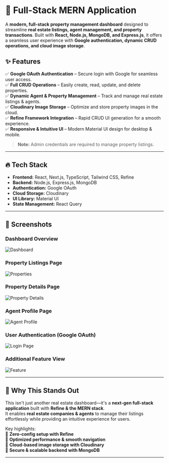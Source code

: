 # 🚀 Full-Stack MERN Application  

A **modern, full-stack property management dashboard** designed to streamline **real estate listings, agent management, and property transactions**. Built with **React, Node.js, MongoDB, and Express.js**, it offers a seamless user experience with **Google authentication, dynamic CRUD operations, and cloud image storage**.  

## ✨ Features  

✅ **Google OAuth Authentication** – Secure login with Google for seamless user access.  
✅ **Full CRUD Operations** – Easily create, read, update, and delete properties.  
✅ **Dynamic Agent & Property Management** – Track and manage real estate listings & agents.  
✅ **Cloudinary Image Storage** – Optimize and store property images in the cloud.  
✅ **Refine Framework Integration** – Rapid CRUD UI generation for a smooth experience.  
✅ **Responsive & Intuitive UI** – Modern Material UI design for desktop & mobile.  

> **Note:** Admin credentials are required to manage property listings.

---

## 🔥 Tech Stack  

- **Frontend:** React, Next.js, TypeScript, Tailwind CSS, Refine  
- **Backend:** Node.js, Express.js, MongoDB  
- **Authentication:** Google OAuth  
- **Cloud Storage:** Cloudinary  
- **UI Library:** Material UI  
- **State Management:** React Query  

---

## 📸 Screenshots  

### **Dashboard Overview**  
![Dashboard](https://github.com/user-attachments/assets/ad1b11d0-4cf3-4b4a-b502-fdd1b9e9a8d1)  

### **Property Listings Page**  
![Properties](https://github.com/user-attachments/assets/53765787-4426-4aba-ba81-b10cace1ffb7)  

### **Property Details Page**  
![Property Details](https://github.com/user-attachments/assets/c075306c-a1d5-4d38-b6f9-cfd15a5340cb)  

### **Agent Profile Page**  
![Agent Profile](https://github.com/user-attachments/assets/78eabcb3-8ae5-4133-9215-8d63c729dd11)  

### **User Authentication (Google OAuth)**  
![Login Page](https://github.com/user-attachments/assets/7207b2ec-807b-45e1-940e-74b86be8a5b0)  

### **Additional Feature View**  
![Feature](https://github.com/user-attachments/assets/0bb2faa8-a246-4e67-aa61-d2f276e0e7ec)  

---

## 🚀 Why This Stands Out  

This isn't just another real estate dashboard—it's a **next-gen full-stack application** built with **Refine & the MERN stack**.  
It enables **real estate companies & agents** to manage their listings effortlessly while providing an intuitive experience for users.  

Key highlights:  
🔹 **Zero-config setup with Refine**  
🔹 **Optimized performance & smooth navigation**  
🔹 **Cloud-based image storage with Cloudinary**  
🔹 **Secure & scalable backend with MongoDB**  

---
